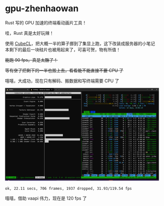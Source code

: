 gpu-zhenhaowan
===============

Rust 写的 GPU 加速的终端看动画片工具！

哇，Rust 真是太好玩辣！

使用 [CubeCL](https://github.com/tracel-ai/cubecl)，把大概一半的算子挪到了集显上跑，这下改装成服务器的小笔记本剩下的最后一块硅片也被用起来了，可喜可贺，物有所值！

~~能跑 90 fps，真是太酷了！~~

~~等有空了把剩下的一半也搬上去，看看能不能直接不要 CPU 了~~

嘻嘻，大成功，现在只有解码、搬数据和写终端需要 CPU 了

![wwwwwwwwwww](assets/monitor.png)


```plain
ok, 22.11 secs, 706 frames, 1937 dropped, 31.93/119.54 fps
```

嘻嘻，借助 vaapi 伟力，现在是 120 fps 了
